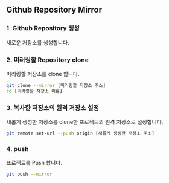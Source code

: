 ## Github Repository Mirror

### 1. Github Repository 생성

새로운 저장소를 생성합니다.

### 2. 미러링할 Repository clone

미러링할 저장소를 clone 합니다.

```bash
git clone --mirror [미러링할 저장소 주소]
cd [미러링할 저장소 이름]
```

### 3. 복사한 저장소의 원격 저장소 설정

새롭게 생성한 저장소를 clone한 프로젝트의 원격 저장소로 설정합니다.

```bash
git remote set-url --push origin [새롭게 생성한 저장소 주소]
```

### 4. push

프로젝트를 Push 합니다.

```bash
git push --mirror
```